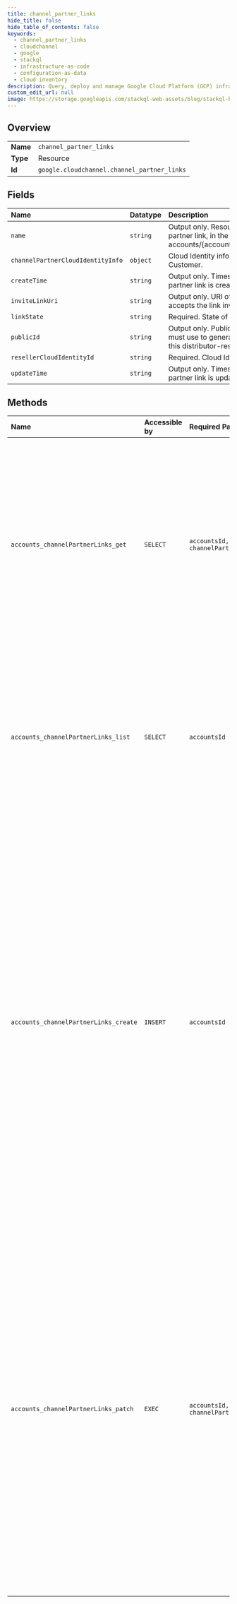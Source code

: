 ```yaml
---
title: channel_partner_links
hide_title: false
hide_table_of_contents: false
keywords:
  - channel_partner_links
  - cloudchannel
  - google    
  - stackql
  - infrastructure-as-code
  - configuration-as-data
  - cloud inventory
description: Query, deploy and manage Google Cloud Platform (GCP) infrastructure and resources using SQL
custom_edit_url: null
image: https://storage.googleapis.com/stackql-web-assets/blog/stackql-blog-post-featured-image.png
---
```

  
    

## Overview
<table><tbody>
<tr><td><b>Name</b></td><td><code>channel_partner_links</code></td></tr>
<tr><td><b>Type</b></td><td>Resource</td></tr>
<tr><td><b>Id</b></td><td><code>google.cloudchannel.channel_partner_links</code></td></tr>
</tbody></table>

## Fields
| Name | Datatype | Description |
|:-----|:---------|:------------|
| `name` | `string` | Output only. Resource name for the channel partner link, in the format accounts/{account_id}/channelPartnerLinks/{id}. |
| `channelPartnerCloudIdentityInfo` | `object` | Cloud Identity information for the Cloud Channel Customer. |
| `createTime` | `string` | Output only. Timestamp of when the channel partner link is created. |
| `inviteLinkUri` | `string` | Output only. URI of the web page where partner accepts the link invitation. |
| `linkState` | `string` | Required. State of the channel partner link. |
| `publicId` | `string` | Output only. Public identifier that a customer must use to generate a transfer token to move to this distributor-reseller combination. |
| `resellerCloudIdentityId` | `string` | Required. Cloud Identity ID of the linked reseller. |
| `updateTime` | `string` | Output only. Timestamp of when the channel partner link is updated. |
## Methods
| Name | Accessible by | Required Params | Description |
|:-----|:--------------|:----------------|:------------|
| `accounts_channelPartnerLinks_get` | `SELECT` | `accountsId, channelPartnerLinksId` | Returns the requested ChannelPartnerLink resource. You must be a distributor to call this method. Possible error codes: * PERMISSION_DENIED: The reseller account making the request is different from the reseller account in the API request. * INVALID_ARGUMENT: Required request parameters are missing or invalid. * NOT_FOUND: ChannelPartnerLink resource not found because of an invalid channel partner link name. Return value: The ChannelPartnerLink resource. |
| `accounts_channelPartnerLinks_list` | `SELECT` | `accountsId` | List ChannelPartnerLinks belonging to a distributor. You must be a distributor to call this method. Possible error codes: * PERMISSION_DENIED: The reseller account making the request is different from the reseller account in the API request. * INVALID_ARGUMENT: Required request parameters are missing or invalid. Return value: The list of the distributor account's ChannelPartnerLink resources. |
| `accounts_channelPartnerLinks_create` | `INSERT` | `accountsId` | Initiates a channel partner link between a distributor and a reseller, or between resellers in an n-tier reseller channel. Invited partners need to follow the invite_link_uri provided in the response to accept. After accepting the invitation, a link is set up between the two parties. You must be a distributor to call this method. Possible error codes: * PERMISSION_DENIED: The reseller account making the request is different from the reseller account in the API request. * INVALID_ARGUMENT: Required request parameters are missing or invalid. * ALREADY_EXISTS: The ChannelPartnerLink sent in the request already exists. * NOT_FOUND: No Cloud Identity customer exists for provided domain. * INTERNAL: Any non-user error related to a technical issue in the backend. Contact Cloud Channel support. * UNKNOWN: Any non-user error related to a technical issue in the backend. Contact Cloud Channel support. Return value: The new ChannelPartnerLink resource. |
| `accounts_channelPartnerLinks_patch` | `EXEC` | `accountsId, channelPartnerLinksId` | Updates a channel partner link. Distributors call this method to change a link's status. For example, to suspend a partner link. You must be a distributor to call this method. Possible error codes: * PERMISSION_DENIED: The reseller account making the request is different from the reseller account in the API request. * INVALID_ARGUMENT: * Required request parameters are missing or invalid. * Link state cannot change from invited to active or suspended. * Cannot send reseller_cloud_identity_id, invite_url, or name in update mask. * NOT_FOUND: ChannelPartnerLink resource not found. * INTERNAL: Any non-user error related to a technical issue in the backend. Contact Cloud Channel support. * UNKNOWN: Any non-user error related to a technical issue in the backend. Contact Cloud Channel support. Return value: The updated ChannelPartnerLink resource. |
